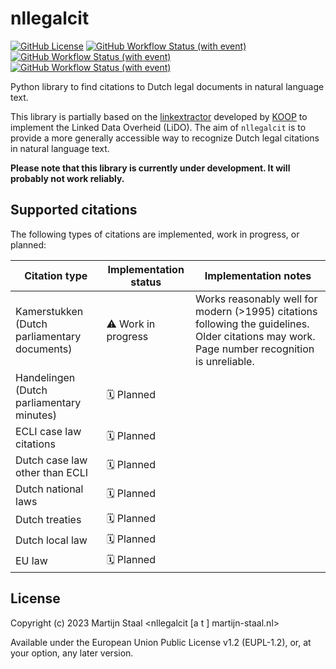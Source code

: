 # nllegalcit

[![GitHub License](https://img.shields.io/github/license/mastaal/nllegalcit?color=%23003399)](https://github.com/mastaal/nllegalcit/blob/main/LICENSE)
[![GitHub Workflow Status (with event)](https://img.shields.io/github/actions/workflow/status/mastaal/nllegalcit/pytest.yml?label=tests)](https://github.com/mastaal/nllegalcit/actions/workflows/pytest.yml)
[![GitHub Workflow Status (with event)](https://img.shields.io/github/actions/workflow/status/mastaal/nllegalcit/pylint.yml?label=linter)](https://github.com/mastaal/nllegalcit/actions/workflows/pylint.yml)
[![GitHub Workflow Status (with event)](https://img.shields.io/github/actions/workflow/status/mastaal/nllegalcit/mypy.yml?label=type%20checking)](https://github.com/mastaal/nllegalcit/actions/workflows/mypy.yml)


Python library to find citations to Dutch legal documents in natural language text.

This library is partially based on the [linkextractor](https://gitlab.com/koop/ld/lx/linkextractor) developed by [KOOP](https://www.koopoverheid.nl/) to implement the Linked Data Overheid (LiDO). The aim of `nllegalcit` is to provide a more generally accessible way to recognize Dutch legal citations in natural language text.

**Please note that this library is currently under development. It will probably not work reliably.**

## Supported citations

The following types of citations are implemented, work in progress, or planned:

| Citation type | Implementation status | Implementation notes |
|---------------|-----------------------|----------------------|
| Kamerstukken (Dutch parliamentary documents)  | ⚠️ Work in progress      | Works reasonably well for modern (>1995) citations following the guidelines. Older citations may work. Page number recognition is unreliable. |
| Handelingen (Dutch parliamentary minutes)   | 🗓️ Planned               |
| ECLI case law citations  | 🗓️ Planned     |
| Dutch case law other than ECLI | 🗓️ Planned |
| Dutch national laws | 🗓️ Planned |
| Dutch treaties | 🗓️ Planned |
| Dutch local law | 🗓️ Planned |
| EU law | 🗓️ Planned |

## License

Copyright (c) 2023 Martijn Staal <nllegalcit [a t ] martijn-staal.nl>

Available under the European Union Public License v1.2 (EUPL-1.2), or, at your option, any later version.
